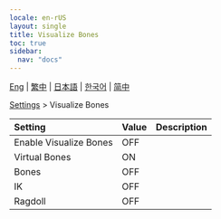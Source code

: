 ```yaml
---
locale: en-rUS
layout: single
title: Visualize Bones
toc: true
sidebar:
  nav: "docs"
---
```

[Eng](/dancexr/menu/2025.4/actor/visualize_bones) | [繁中](/tw/dancexr/menu/2025.4/actor/visualize_bones) | [日本語](/jp/dancexr/menu/2025.4/actor/visualize_bones) | [한국어](/kr/dancexr/menu/2025.4/actor/visualize_bones) | [简中](/zh/dancexr/menu/2025.4/actor/visualize_bones)

[Settings](../menu#Settings) > Visualize Bones



| Setting | Value | Description |
| :--- | --- | :--- |
| Enable Visualize Bones | OFF | 
| Virtual Bones | ON | 
| Bones | OFF | 
| IK | OFF | 
| Ragdoll | OFF | 
